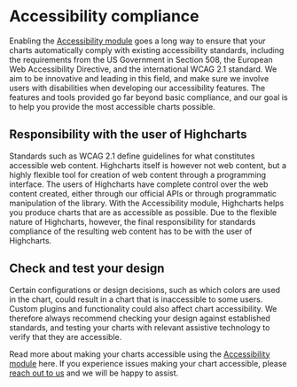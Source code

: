 # Accessibility compliance

Enabling the [Accessibility module](https://www.highcharts.com/docs/accessibility/accessibility-module) goes a long way to ensure that your charts automatically comply with existing accessibility standards, including the requirements from the US Government in Section 508, the European Web Accessibility Directive, and the international WCAG 2.1 standard. We aim to be innovative and leading in this field, and make sure we involve users with disabilities when developing our accessibility features. The features and tools provided go far beyond basic compliance, and our goal is to help you provide the most accessible charts possible.

## Responsibility with the user of Highcharts

Standards such as WCAG 2.1 define guidelines for what constitutes accessible web content. Highcharts itself is however not web content, but a highly flexible tool for creation of web content through a programming interface. The users of Highcharts have complete control over the web content created, either through our official APIs or through programmatic manipulation of the library. With the Accessibility module, Highcharts helps you produce charts that are as accessible as possible. Due to the flexible nature of Highcharts, however, the final responsibility for standards compliance of the resulting web content has to be with the user of Highcharts.

## Check and test your design

Certain configurations or design decisions, such as which colors are used in the chart, could result in a chart that is inaccessible to some users. Custom plugins and functionality could also affect chart accessibility. We therefore always recommend checking your design against established standards, and testing your charts with relevant assistive technology to verify that they are accessible.

Read more about making your charts accessible using the [Accessibility module](https://www.highcharts.com/docs/accessibility/accessibility-module) here. If you experience issues making your chart accessible, please [reach out to us](https://www.highcharts.com/blog/support/) and we will be happy to assist.
